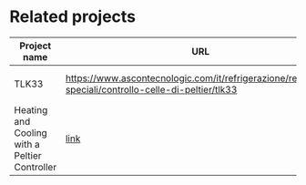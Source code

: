# Related projects


| Project name  | URL           | Active/Not active | Notes - relevance |
| ------------- | ------------- | ----------------- | -------------- |
| TLK33 | https://www.ascontecnologic.com/it/refrigerazione/regolatori-speciali/controllo-celle-di-peltier/tlk33 | Active |  Regolatore per celle di Peltier  |
| Heating and Cooling with a Peltier Controller  |  [link](https://www.meerstetter.ch/compendium/heating-and-cooling-with-a-peltier-controller) | Active |  TEC Controllers |
